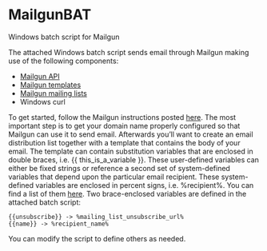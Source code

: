 # MailgunBAT
Windows batch script for Mailgun

The attached Windows batch script sends email through Mailgun making use of the following components:
* [Mailgun API](https://documentation.mailgun.com/en/latest/api_reference.html)
* [Mailgun templates](https://www.mailgun.com/blog/product/mailgun-template-builder)
* [Mailgun mailing lists](https://documentation.mailgun.com/en/latest/user_manual.html#mailing-lists-1)
* Windows curl

To get started, follow the Mailgun instructions posted [here](https://documentation.mailgun.com/en/latest/quickstart-sending.html).  The most important step is to get your domain name properly configured so that Mailgun can use it to send email.  Afterwards you’ll want to create an email distribution list together with a template that contains the body of your email.  The template can contain substitution variables that are enclosed in double braces, i.e. {{ this_is_a_variable }}.  These user-defined variables can either be fixed strings or reference a second set of system-defined variables that depend upon the particular email recipient.  These system-defined variables are enclosed in percent signs, i.e. %recipient%.  You can find a list of them [here](https://documentation.mailgun.com/en/latest/user_manual.html#mailing-lists-1).   Two brace-enclosed variables are defined in the attached batch script:
```
{{unsubscribe}} -> %mailing_list_unsubscribe_url%
{{name}} -> %recipient_name%
```
You can modify the script to define others as needed.
